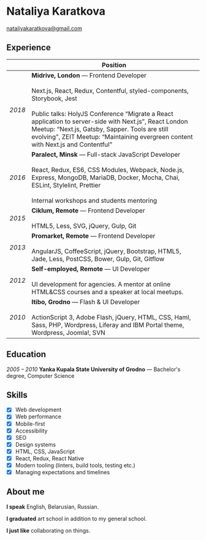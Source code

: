# Nataliya Karatkova
nataliyakaratkova@gmail.com

## Experience

|  | Position |
| --- | --- |
| *2018* | **Midrive, London** — Frontend Developer <br><br> Next.js, React, Redux, Contentful, styled-components, Storybook, Jest <br><br> Public talks: HolyJS Conference “Migrate a React application to server-side with Next.js”, React London Meetup: “Next.js, Gatsby, Sapper. Tools are still evolving”, ZEIT Meetup: “Maintaining evergreen content with Next.js and Contentful” |
| *2016* |**Paralect, Minsk** — Full-stack JavaScript Developer <br><br> React, Redux, ES6, CSS Modules, Webpack, Node.js, Express, MongoDB, MariaDB, Docker, Mocha, Chai, ESLint, Stylelint, Prettier <br><br> Internal workshops and students mentoring |
| *2015* | **Ciklum, Remote** — Frontend Developer <br><br> HTML5, Less, SVG, jQuery, Gulp, Git |
| *2013* | **Promarket, Remote** — Frontend Developer <br><br> AngularJS, CoffeeScript, jQuery, Bootstrap, HTML5, Jade, Less, PostCSS, Bower, Gulp, Git, Gitflow |
| *2012* | **Self-employed, Remote** — UI Developer <br><br> UI development for agencies. A mentor at online HTML&CSS courses and a speaker at local meetups. |
| *2010* |**Itibo, Grodno** — Flash & UI Developer <br><br> ActionScript 3, Adobe Flash, jQuery, HTML, CSS, Haml, Sass, PHP, Wordpress, Liferay and IBM Portal theme, Wordpress, Joomla!, SVN |


## Education

*2005 – 2010* **Yanka Kupala State University of Grodno** — Bachelor's degree, Computer Science


## Skills

- [x] Web development
- [x] Web performance
- [x] Mobile-first
- [x] Accessibility
- [x] SEO
- [x] Design systems
- [x] HTML, CSS, JavaScript
- [x] React, Redux, React Native
- [x] Modern tooling (linters, build tools, testing etc.)
- [x] Managing expectations and timelines

## About me

**I speak** English, Belarusian, Russian.

**I graduated** art school in addition to my general school.

**I just like** collaborating on things.
